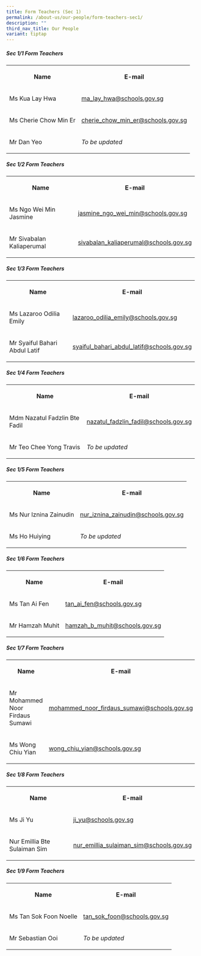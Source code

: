 ```yaml
---
title: Form Teachers (Sec 1)
permalink: /about-us/our-people/form-teachers-sec1/
description: ""
third_nav_title: Our People
variant: tiptap
---
```

<h5>Sec 1/1 Form Teachers</h5>
<table style="minWidth: 50px">
<colgroup>
<col>
<col>
</colgroup>
<tbody>
<tr>
<th rowspan="1" colspan="1">
<p>Name</p>
</th>
<th rowspan="1" colspan="1">
<p>E-mail</p>
</th>
</tr>
<tr>
<td rowspan="1" colspan="1">
<p>Ms Kua Lay Hwa</p>
</td>
<td rowspan="1" colspan="1">
<p><a href="mailto:ma_lay_hwa@schools.gov.sg" rel="noopener noreferrer nofollow" target="_blank">ma_lay_hwa@schools.gov.sg</a>
</p>
</td>
</tr>
<tr>
<td rowspan="1" colspan="1">
<p>Ms&nbsp;Cherie Chow Min Er</p>
</td>
<td rowspan="1" colspan="1">
<p><a href="mailto:cherie_chow_min_er@schools.gov.sg" rel="noopener noreferrer nofollow" target="_blank">cherie_chow_min_er@schools.gov.sg</a>
</p>
</td>
</tr>
<tr>
<td rowspan="1" colspan="1">
<p>Mr Dan Yeo</p>
</td>
<td rowspan="1" colspan="1">
<p><em>To be updated</em>
</p>
</td>
</tr>
</tbody>
</table>
<h5>Sec 1/2 Form Teachers</h5>
<table style="minWidth: 50px">
<colgroup>
<col>
<col>
</colgroup>
<tbody>
<tr>
<th rowspan="1" colspan="1">
<p>Name</p>
</th>
<th rowspan="1" colspan="1">
<p>E-mail</p>
</th>
</tr>
<tr>
<td rowspan="1" colspan="1">
<p>Ms Ngo Wei Min Jasmine</p>
</td>
<td rowspan="1" colspan="1">
<p><a href="mailto:jasmine_ngo_wei_min@schools.gov.sg" rel="noopener noreferrer nofollow" target="_blank">jasmine_ngo_wei_min@schools.gov.sg</a>
</p>
</td>
</tr>
<tr>
<td rowspan="1" colspan="1">
<p>Mr Sivabalan Kaliaperumal</p>
</td>
<td rowspan="1" colspan="1">
<p><a href="mailto:sivabalan_kaliaperumal@schools.gov.sg" rel="noopener noreferrer nofollow" target="_blank">sivabalan_kaliaperumal@schools.gov.sg</a>
</p>
</td>
</tr>
</tbody>
</table>
<h5>Sec 1/3 Form Teachers</h5>
<table style="minWidth: 50px">
<colgroup>
<col>
<col>
</colgroup>
<tbody>
<tr>
<th rowspan="1" colspan="1">
<p>Name</p>
</th>
<th rowspan="1" colspan="1">
<p>E-mail</p>
</th>
</tr>
<tr>
<td rowspan="1" colspan="1">
<p>Ms Lazaroo Odilia Emily</p>
</td>
<td rowspan="1" colspan="1">
<p><a href="mailto:lazaroo_odilia_emily@schools.gov.sg" rel="noopener noreferrer nofollow" target="_blank">lazaroo_odilia_emily@schools.gov.sg</a>
</p>
</td>
</tr>
<tr>
<td rowspan="1" colspan="1">
<p>Mr Syaiful Bahari Abdul Latif</p>
</td>
<td rowspan="1" colspan="1">
<p><a href="mailto:syaiful_bahari_abdul_latif@schools.gov.sg" rel="noopener noreferrer nofollow" target="_blank">syaiful_bahari_abdul_latif@schools.gov.sg</a>
</p>
</td>
</tr>
</tbody>
</table>
<h5>Sec 1/4 Form Teachers</h5>
<table style="minWidth: 50px">
<colgroup>
<col>
<col>
</colgroup>
<tbody>
<tr>
<th rowspan="1" colspan="1">
<p>Name</p>
</th>
<th rowspan="1" colspan="1">
<p>E-mail</p>
</th>
</tr>
<tr>
<td rowspan="1" colspan="1">
<p>Mdm Nazatul Fadzlin Bte Fadil</p>
</td>
<td rowspan="1" colspan="1">
<p><a href="mailto:nazatul_fadzlin_fadil@schools.gov.sg" rel="noopener noreferrer nofollow" target="_blank">nazatul_fadzlin_fadil@schools.gov.sg</a>
</p>
</td>
</tr>
<tr>
<td rowspan="1" colspan="1">
<p>Mr Teo Chee Yong Travis</p>
</td>
<td rowspan="1" colspan="1">
<p><em>To be updated</em>
</p>
</td>
</tr>
</tbody>
</table>
<h5>Sec 1/5 Form Teachers</h5>
<table style="minWidth: 50px">
<colgroup>
<col>
<col>
</colgroup>
<tbody>
<tr>
<th rowspan="1" colspan="1">
<p>Name</p>
</th>
<th rowspan="1" colspan="1">
<p>E-mail</p>
</th>
</tr>
<tr>
<td rowspan="1" colspan="1">
<p>Ms Nur Iznina Zainudin</p>
</td>
<td rowspan="1" colspan="1">
<p><a href="mailto:nur_iznina_zainudin@schools.gov.sg" rel="noopener noreferrer nofollow" target="_blank">nur_iznina_zainudin@schools.gov.sg</a>
</p>
</td>
</tr>
<tr>
<td rowspan="1" colspan="1">
<p>Ms Ho Huiying</p>
</td>
<td rowspan="1" colspan="1">
<p><em>To be updated</em>
</p>
</td>
</tr>
</tbody>
</table>
<h5>Sec 1/6 Form Teachers</h5>
<table style="minWidth: 50px">
<colgroup>
<col>
<col>
</colgroup>
<tbody>
<tr>
<th rowspan="1" colspan="1">
<p>Name</p>
</th>
<th rowspan="1" colspan="1">
<p>E-mail</p>
</th>
</tr>
<tr>
<td rowspan="1" colspan="1">
<p>Ms Tan Ai Fen</p>
</td>
<td rowspan="1" colspan="1">
<p><a href="mailto:tan_ai_fen@schools.gov.sg" rel="noopener noreferrer nofollow" target="_blank">tan_ai_fen@schools.gov.sg</a>
</p>
</td>
</tr>
<tr>
<td rowspan="1" colspan="1">
<p>Mr Hamzah Muhit</p>
</td>
<td rowspan="1" colspan="1">
<p><a href="mailto:hamzah_b_muhit@schools.gov.sg" rel="noopener noreferrer nofollow" target="_blank">hamzah_b_muhit@schools.gov.sg</a>
</p>
</td>
</tr>
</tbody>
</table>
<h5>Sec 1/7 Form Teachers</h5>
<table style="minWidth: 50px">
<colgroup>
<col>
<col>
</colgroup>
<tbody>
<tr>
<th rowspan="1" colspan="1">
<p>Name</p>
</th>
<th rowspan="1" colspan="1">
<p>E-mail</p>
</th>
</tr>
<tr>
<td rowspan="1" colspan="1">
<p>Mr Mohammed Noor Firdaus Sumawi</p>
</td>
<td rowspan="1" colspan="1">
<p><a href="mailto:mohammed_noor_firdaus_sumawi@schools.gov.sg" rel="noopener noreferrer nofollow" target="_blank">mohammed_noor_firdaus_sumawi@schools.gov.sg</a>
</p>
</td>
</tr>
<tr>
<td rowspan="1" colspan="1">
<p>Ms Wong Chiu Yian</p>
</td>
<td rowspan="1" colspan="1">
<p><a href="mailto:wong_chiu_yian@schools.gov.sg" rel="noopener noreferrer nofollow" target="_blank">wong_chiu_yian@schools.gov.sg</a>
</p>
</td>
</tr>
</tbody>
</table>
<h5>Sec 1/8 Form Teachers</h5>
<table style="minWidth: 50px">
<colgroup>
<col>
<col>
</colgroup>
<tbody>
<tr>
<th rowspan="1" colspan="1">
<p>Name</p>
</th>
<th rowspan="1" colspan="1">
<p>E-mail</p>
</th>
</tr>
<tr>
<td rowspan="1" colspan="1">
<p>Ms Ji Yu</p>
</td>
<td rowspan="1" colspan="1">
<p><a href="mailto:ji_yu@schools.gov.sg" rel="noopener noreferrer nofollow" target="_blank">ji_yu@schools.gov.sg</a>
</p>
</td>
</tr>
<tr>
<td rowspan="1" colspan="1">
<p>Nur Emillia Bte Sulaiman Sim</p>
</td>
<td rowspan="1" colspan="1">
<p><a href="mailto:nur_emillia_sulaiman_sim@schools.gov.sg" rel="noopener noreferrer nofollow" target="_blank">nur_emillia_sulaiman_sim@schools.gov.sg</a>
</p>
</td>
</tr>
</tbody>
</table>
<h5>Sec 1/9 Form Teachers</h5>
<table style="minWidth: 50px">
<colgroup>
<col>
<col>
</colgroup>
<tbody>
<tr>
<th rowspan="1" colspan="1">
<p>Name</p>
</th>
<th rowspan="1" colspan="1">
<p>E-mail</p>
</th>
</tr>
<tr>
<td rowspan="1" colspan="1">
<p>Ms Tan Sok Foon Noelle</p>
</td>
<td rowspan="1" colspan="1">
<p><a href="mailto:tan_sok_foon@schools.gov.sg" rel="noopener noreferrer nofollow" target="_blank">tan_sok_foon@schools.gov.sg</a>
</p>
</td>
</tr>
<tr>
<td rowspan="1" colspan="1">
<p>Mr Sebastian Ooi</p>
</td>
<td rowspan="1" colspan="1">
<p><em>To be updated</em>
</p>
</td>
</tr>
</tbody>
</table>
<p></p>